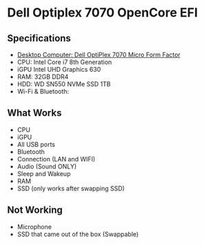 # Dell Optiplex 7070 OpenCore EFI

## Specifications
- [Desktop Computer: Dell OptiPlex 7070 Micro Form Factor](https://www.dell.com/support/manuals/en-sg/optiplex-7070-desktop/opti7070_sff_setup_specs/system-specifications?guid=guid-ab67ed37-0818-4592-a25c-f04b3a73c18d&lang=en-us)
- CPU: Intel Core i7 8th Generation
- iGPU Intel UHD Graphics 630
- RAM: 32GB DDR4
- HDD: WD SN550 NVMe SSD 1TB
- Wi-Fi & Bluetooth: 

## What Works
- CPU
- iGPU
- All USB ports
- Bluetooth
- Connection (LAN and WIFI)
- Audio (Sound ONLY)
- Sleep and Wakeup
- RAM
- SSD (only works after swapping SSD)

## Not Working
- Microphone
- SSD that came out of the box (Swappable)
